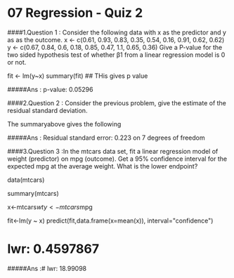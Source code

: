 # 07 Regression - Quiz 2

####1.Question 1 : Consider the following data with x as the predictor and y as as the outcome.
x <- c(0.61, 0.93, 0.83, 0.35, 0.54, 0.16, 0.91, 0.62, 0.62)
y <- c(0.67, 0.84, 0.6, 0.18, 0.85, 0.47, 1.1, 0.65, 0.36)
Give a P-value for the two sided hypothesis test of whether β1 from a linear regression model is 0 or not.

fit <- lm(y~x)
summary(fit) ## THis gives p value


#####Ans :  p-value: 0.05296

####2.Question 2 : Consider the previous problem, give the estimate of the residual standard deviation.

The summaryabove gives the following 

#####Ans :  Residual standard error: 0.223 on 7 degrees of freedom

####3.Question 3 :In the mtcars data set, fit a linear regression model of weight (predictor) on mpg (outcome). 
Get a 95% confidence interval for the expected mpg at the average weight. What is the lower endpoint?

data(mtcars)

summary(mtcars)

x<-mtcars$wt
y<-mtcars$mpg

fit<-lm(y ~ x)
predict(fit,data.frame(x=mean(x)), interval="confidence")
# lwr: 0.4597867

#####Ans :# lwr: 18.99098



















